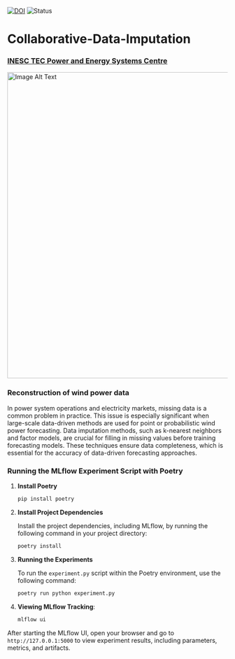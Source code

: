 [![DOI](https://zenodo.org/badge/DOI/10.5281/zenodo.14187936.svg)](https://doi.org/10.5281/zenodo.14187936)
![Status](https://img.shields.io/badge/status-development-orange)

# Collaborative-Data-Imputation

### [INESC TEC Power and Energy Systems Centre](https://www.inesctec.pt/en/centres/cpes#intro)

<img src="img/colab_data_imputation.png" alt="Image Alt Text" width="700"/>

### Reconstruction of wind power data

In power system operations and electricity markets, missing data is a common problem in practice. This issue is especially significant when large-scale data-driven methods are used for point or probabilistic wind power forecasting. Data imputation methods, such as k-nearest neighbors and factor models, are crucial for filling in missing values before training forecasting models. These techniques ensure data completeness, which is essential for the accuracy of data-driven forecasting approaches.

### Running the MLflow Experiment Script with Poetry

1. **Install Poetry**

    ```bash
    pip install poetry
    ```

2. **Install Project Dependencies**

    Install the project dependencies, including MLflow, by running the following command in your project directory:

    ```bash
    poetry install
    ```

3. **Running the Experiments**

    To run the `experiment.py` script within the Poetry environment, use the following command:

    ```bash
    poetry run python experiment.py
    ```

4. **Viewing MLflow Tracking**:

    ```bash
    mlflow ui
    ```

After starting the MLflow UI, open your browser and go to `http://127.0.0.1:5000` to view experiment results, including parameters, metrics, and artifacts.
